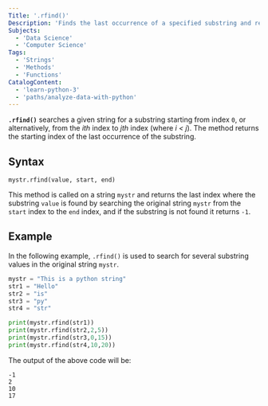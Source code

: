 ```yaml
---
Title: '.rfind()'
Description: 'Finds the last occurrence of a specified substring and returns the starting index.'
Subjects:
  - 'Data Science'
  - 'Computer Science'
Tags:
  - 'Strings'
  - 'Methods'
  - 'Functions'
CatalogContent:
  - 'learn-python-3'
  - 'paths/analyze-data-with-python'
---
```


**`.rfind()`** searches a given string for a substring starting from index `0`, or alternatively, from the _ith_ index to _jth_ index (where _i < j_). The method returns the starting index of the last occurrence of the substring.

## Syntax

```pseudo
mystr.rfind(value, start, end)
```

This method is called on a string `mystr` and returns the last index where the substring `value` is found by searching the original string `mystr` from the `start` index to the `end` index, and if the substring is not found it returns `-1`.

## Example

In the following example, `.rfind()` is used to search for several substring values in the original string `mystr`.

```python
mystr = "This is a python string"
str1 = "Hello"
str2 = "is"
str3 = "py"
str4 = "str"

print(mystr.rfind(str1))
print(mystr.rfind(str2,2,5))
print(mystr.rfind(str3,0,15))
print(mystr.rfind(str4,10,20))
```

The output of the above code will be:

```shell
-1
2
10
17
```
